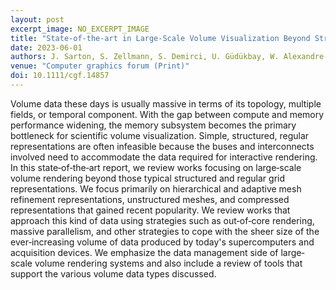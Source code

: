 ```yaml
---
layout: post
excerpt_image: NO_EXCERPT_IMAGE
title: "State‐of‐the‐art in Large‐Scale Volume Visualization Beyond Structured Data"
date: 2023-06-01
authors: J. Sarton, S. Zellmann, S. Demirci, U. Güdükbay, W. Alexandre‐Barff, L. Lucas, J. Dischler, S. Wesner & I. Wald
venue: "Computer graphics forum (Print)"
doi: 10.1111/cgf.14857
---
```

Volume data these days is usually massive in terms of its topology, multiple fields, or temporal component. With the gap between compute and memory performance widening, the memory subsystem becomes the primary bottleneck for scientific volume visualization. Simple, structured, regular representations are often infeasible because the buses and interconnects involved need to accommodate the data required for interactive rendering. In this state‐of‐the‐art report, we review works focusing on large‐scale volume rendering beyond those typical structured and regular grid representations. We focus primarily on hierarchical and adaptive mesh refinement representations, unstructured meshes, and compressed representations that gained recent popularity. We review works that approach this kind of data using strategies such as out‐of‐core rendering, massive parallelism, and other strategies to cope with the sheer size of the ever‐increasing volume of data produced by today's supercomputers and acquisition devices. We emphasize the data management side of large‐scale volume rendering systems and also include a review of tools that support the various volume data types discussed.
